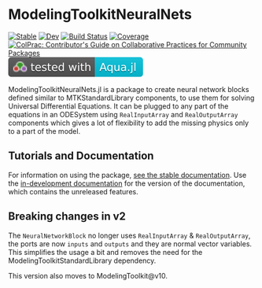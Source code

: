 # ModelingToolkitNeuralNets

[![Stable](https://img.shields.io/badge/docs-stable-blue.svg)](https://SciML.github.io/ModelingToolkitNeuralNets.jl/stable/)
[![Dev](https://img.shields.io/badge/docs-dev-blue.svg)](https://SciML.github.io/ModelingToolkitNeuralNets.jl/dev/)
[![Build Status](https://github.com/SciML/ModelingToolkitNeuralNets.jl/actions/workflows/Tests.yml/badge.svg?branch=main)](https://github.com/SciML/ModelingToolkitNeuralNets.jl/actions/workflows/Tests.yml?query=branch%3Amain)
[![Coverage](https://codecov.io/gh/SciML/ModelingToolkitNeuralNets.jl/branch/main/graph/badge.svg)](https://codecov.io/gh/SciML/ModelingToolkitNeuralNets.jl)
[![ColPrac: Contributor's Guide on Collaborative Practices for Community Packages](https://img.shields.io/badge/ColPrac-Contributor%27s%20Guide-blueviolet)](https://github.com/SciML/ColPrac)
[![Aqua](https://raw.githubusercontent.com/JuliaTesting/Aqua.jl/master/badge.svg)](https://github.com/JuliaTesting/Aqua.jl)

ModelingToolkitNeuralNets.jl is a package to create neural network blocks defined similar to MTKStandardLibrary components, to use them for solving Universal Differential Equations. It can be plugged to any part of the equations in an ODESystem using `RealInputArray` and `RealOutputArray` components which gives a lot of flexibility to add the missing physics only to a part of the model.

## Tutorials and Documentation

For information on using the package, [see the stable documentation](https://docs.sciml.ai/ModelingToolkitNeuralNets/stable/). Use the [in-development documentation](https://docs.sciml.ai/ModelingToolkitNeuralNets/dev/) for the version of the documentation, which contains the unreleased features.

## Breaking changes in v2

The `NeuralNetworkBlock` no longer uses `RealInputArray` & `RealOutputArray`,
the ports are now `inputs` and `outputs` and they are normal vector variables.
This simplifies the usage a bit and removes the need for the ModelingToolkitStandardLibrary dependency.

This version also moves to ModelingToolkit@v10.

